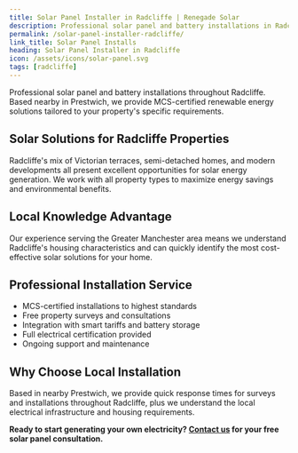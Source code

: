 ```yaml
---
title: Solar Panel Installer in Radcliffe | Renegade Solar
description: Professional solar panel and battery installations in Radcliffe by MCS-certified installer. Local service with excellent customer reviews and competitive pricing.
permalink: /solar-panel-installer-radcliffe/
link_title: Solar Panel Installs
heading: Solar Panel Installer in Radcliffe
icon: /assets/icons/solar-panel.svg
tags: [radcliffe]
---
```


Professional solar panel and battery installations throughout Radcliffe. Based nearby in Prestwich, we provide MCS-certified renewable energy solutions tailored to your property's specific requirements.

## Solar Solutions for Radcliffe Properties

Radcliffe's mix of Victorian terraces, semi-detached homes, and modern developments all present excellent opportunities for solar energy generation. We work with all property types to maximize energy savings and environmental benefits.

## Local Knowledge Advantage

Our experience serving the Greater Manchester area means we understand Radcliffe's housing characteristics and can quickly identify the most cost-effective solar solutions for your home.

## Professional Installation Service

- MCS-certified installations to highest standards
- Free property surveys and consultations
- Integration with smart tariffs and battery storage
- Full electrical certification provided
- Ongoing support and maintenance

## Why Choose Local Installation

Based in nearby Prestwich, we provide quick response times for surveys and installations throughout Radcliffe, plus we understand the local electrical infrastructure and housing requirements.

**Ready to start generating your own electricity? [Contact us](/contact/) for your free solar panel consultation.**